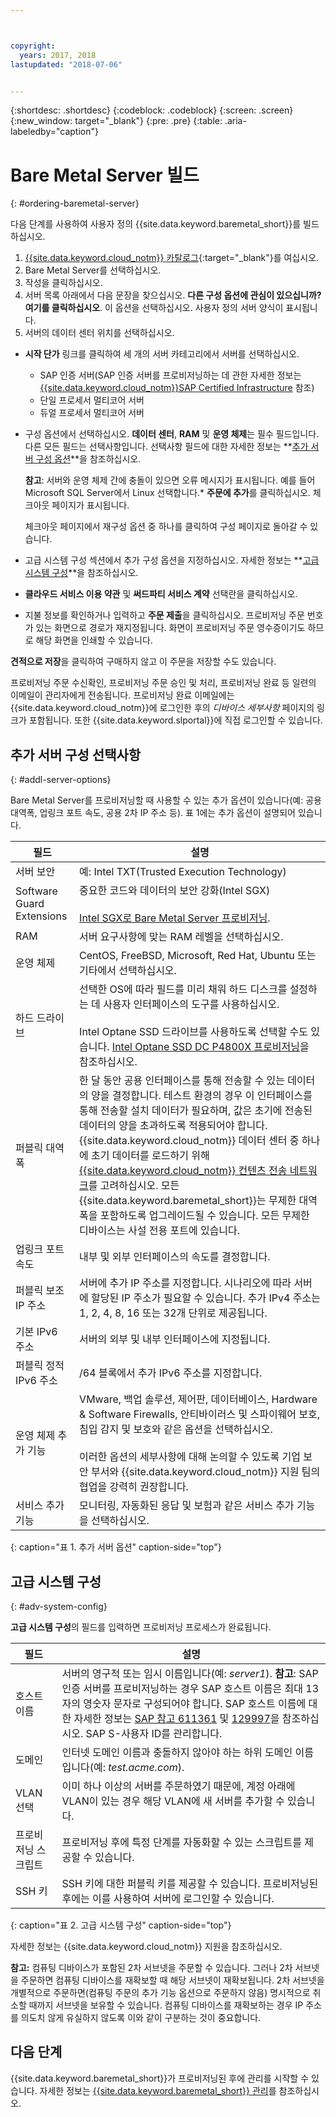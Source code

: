 ```yaml
---



copyright:
  years: 2017, 2018
lastupdated: "2018-07-06"


---
```


{:shortdesc: .shortdesc}
{:codeblock: .codeblock}
{:screen: .screen}
{:new_window: target="_blank"}
{:pre: .pre}
{:table: .aria-labeledby="caption"}


# Bare Metal Server 빌드
{: #ordering-baremetal-server}

다음 단계를 사용하여 사용자 정의 {{site.data.keyword.baremetal_short}}를 빌드하십시오.

1. [{{site.data.keyword.cloud_notm}} 카탈로그](https://console.bluemix.net/catalog/){:target="_blank"}를 여십시오.   
2. Bare Metal Server를 선택하십시오.
3. 작성을 클릭하십시오.
4. 서버 목록 아래에서 다음 문장을 찾으십시오. **다른 구성 옵션에 관심이 있으십니까? 여기를 클릭하십시오**. 이 옵션을 선택하십시오. 사용자 정의 서버 양식이 표시됩니다.
1. 서버의 데이터 센터 위치를 선택하십시오.
* **시작 단가** 링크를 클릭하여 세 개의 서버 카테고리에서 서버를 선택하십시오.
  * SAP 인증 서버(SAP 인증 서버를 프로비저닝하는 데 관한 자세한 정보는 [{{site.data.keyword.cloud_notm}}SAP Certified Infrastructure](/docs/bare-metal/bare-metal-sap-applications.html) 참조)
  * 단일 프로세서 멀티코어 서버
  * 듀얼 프로세서 멀티코어 서버

* 구성 옵션에서 선택하십시오. **데이터 센터**, **RAM** 및 **운영 체제**는 필수 필드입니다. 다른 모든 필드는 선택사항입니다. 선택사항 필드에 대한 자세한 정보는 **[추가 서버 구성 옵션](#addl-server-options)**을 참조하십시오.

    **참고**: 서버와 운영 체제 간에 충돌이 있으면 오류 메시지가 표시됩니다. 예를 들어 Microsoft SQL Server에서 Linux 선택합니다.* **주문에 추가**를 클릭하십시오. 체크아웃 페이지가 표시됩니다.

  체크아웃 페이지에서 재구성 옵션 중 하나를 클릭하여 구성 페이지로 돌아갈 수 있습니다.
* 고급 시스템 구성 섹션에서 추가 구성 옵션을 지정하십시오. 자세한 정보는 **[고급 시스템 구성](#adv-system-config)**을 참조하십시오.

*   **클라우드 서비스 이용 약관** 및 **써드파티 서비스 계약** 선택란을 클릭하십시오.
*   지불 정보를 확인하거나 입력하고 **주문 제출**을 클릭하십시오. 프로비저닝 주문 번호가 있는 화면으로 경로가 재지정됩니다. 화면이 프로비저닝 주문 영수증이기도 하므로 해당 화면을 인쇄할 수 있습니다.

  **견적으로 저장**을 클릭하여 구매하지 않고 이 주문을 저장할 수도 있습니다.

 프로비저닝 주문 수신확인, 프로비저닝 주문 승인 및 처리, 프로비저닝 완료 등 일련의 이메일이 관리자에게 전송됩니다. 프로비저닝 완료 이메일에는 {{site.data.keyword.cloud_notm}}에 로그인한 후의 *디바이스 세부사항* 페이지의 링크가 포함됩니다. 또한 {{site.data.keyword.slportal}}에 직접 로그인할 수 있습니다.

 ## 추가 서버 구성 선택사항
 {: #addl-server-options}

 Bare Metal Server를 프로비저닝할 때 사용할 수 있는 추가 옵션이 있습니다(예: 공용 대역폭, 업링크 포트 속도, 공용 2차 IP 주소 등). 표 1에는 추가 옵션이 설명되어 있습니다.


 |**필드** |**설명** |
 |-------------------|---------------|
 |서버 보안|예: Intel TXT(Trusted Execution Technology)|
 |Software Guard Extensions|중요한 코드와 데이터의 보안 강화(Intel SGX)<br><br>[Intel SGX로 Bare Metal Server 프로비저닝](../bare-metal/bare-metal-provision-SGX.html).|
 |RAM|서버 요구사항에 맞는 RAM 레벨을 선택하십시오.|
 |운영 체제 |CentOS, FreeBSD, Microsoft, Red Hat, Ubuntu 또는 기타에서 선택하십시오.|
 |하드 드라이브 |선택한 OS에 따라 필드를 미리 채워 하드 디스크를 설정하는 데 사용자 인터페이스의 도구를 사용하십시오.<br><br> Intel Optane SSD 드라이브를 사용하도록 선택할 수도 있습니다. [Intel Optane SSD DC P4800X 프로비저닝](../bare-metal/bm-provision_ssd.html)을 참조하십시오.
 |퍼블릭 대역폭 |한 달 동안 공용 인터페이스를 통해 전송할 수 있는 데이터의 양을 결정합니다. 테스트 환경의 경우 이 인터페이스를 통해 전송할 설치 데이터가 필요하며, 값은 초기에 전송된 데이터의 양을 초과하도록 적용되어야 합니다. {{site.data.keyword.cloud_notm}} 데이터 센터 중 하나에 초기 데이터를 로드하기 위해 [{{site.data.keyword.cloud_notm}} 컨텐츠 전송 네트워크](https://www.ibm.com/cloud/cdn)를 고려하십시오. 모든 {{site.data.keyword.baremetal_short}}는 무제한 대역폭을 포함하도록 업그레이드될 수 있습니다. 모든 무제한 디바이스는 사설 전용 포트에 있습니다.|
 |업링크 포트 속도 |내부 및 외부 인터페이스의 속도를 결정합니다. |
 |퍼블릭 보조 IP 주소 |서버에 추가 IP 주소를 지정합니다. 시나리오에 따라 서버에 할당된 IP 주소가 필요할 수 있습니다. 추가 IPv4 주소는 1, 2, 4, 8, 16 또는 32개 단위로 제공됩니다. |
 |기본 IPv6 주소 |서버의 외부 및 내부 인터페이스에 지정됩니다. |
 |퍼블릭 정적 IPv6 주소 |/64 블록에서 추가 IPv6 주소를 지정합니다. |
 |운영 체제 추가 기능|VMware, 백업 솔루션, 제어판, 데이터베이스, Hardware & Software Firewalls, 안티바이러스 및 스파이웨어 보호, 침입 감지 및 보호와 같은 옵션을 선택하십시오. <br><br>이러한 옵션의 세부사항에 대해 논의할 수 있도록 기업 보안 부서와 {{site.data.keyword.cloud_notm}} 지원 팀의 협업을 강력히 권장합니다.  |Evault |서버 간의 백업을 복제하기 위해 서버에 설치될 수 있는 에이전트 기반의 백업 도구입니다. |
 |서비스 추가 기능|모니터링, 자동화된 응답 및 보험과 같은 서비스 추가 기능을 선택하십시오.|
 {: caption="표 1. 추가 서버 옵션" caption-side="top"}

## 고급 시스템 구성
{: #adv-system-config}

**고급 시스템 구성**의 필드를 입력하면 프로비저닝 프로세스가 완료됩니다.

|**필드** |**설명** |
|---|---|
|호스트 이름 |서버의 영구적 또는 임시 이름입니다(예: _server1_). **참고**: SAP 인증 서버를 프로비저닝하는 경우 SAP 호스트 이름은 최대 13자의 영숫자 문자로 구성되어야 합니다. SAP 호스트 이름에 대한 자세한 정보는 [SAP 참고 611361](https://launchpad.support.sap.com/#/notes/2611361) 및 [129997](https://launchpad.support.sap.com/#/notes/129997)을 참조하십시오. SAP S-사용자 ID를 관리합니다. |
|도메인 |인터넷 도메인 이름과 충돌하지 않아야 하는 하위 도메인 이름입니다(예: _test.acme.com_). |
|VLAN 선택 |이미 하나 이상의 서버를 주문하였기 때문에, 계정 아래에 VLAN이 있는 경우 해당 VLAN에 새 서버를 추가할 수 있습니다. |
|프로비저닝 스크립트 |프로비저닝 후에 특정 단계를 자동화할 수 있는 스크립트를 제공할 수 있습니다. |
|SSH 키 |SSH 키에 대한 퍼블릭 키를 제공할 수 있습니다. 프로비저닝된 후에는 이를 사용하여 서버에 로그인할 수 있습니다.|
{: caption="표 2. 고급 시스템 구성" caption-side="top"}

 자세한 정보는 {{site.data.keyword.cloud_notm}} 지원을 참조하십시오.

 **참고:** 컴퓨팅 디바이스가 포함된 2차 서브넷을 주문할 수 있습니다. 그러나 2차 서브넷을 주문하면 컴퓨팅 디바이스를 재확보할 때 해당 서브넷이 재확보됩니다. 2차 서브넷을 개별적으로 주문하면(컴퓨팅 주문의 추가 기능 옵션으로 주문하지 않음) 명시적으로 취소할 때까지 서브넷을 보유할 수 있습니다. 컴퓨팅 디바이스를 재확보하는 경우 IP 주소를 의도치 않게 유실하지 않도록 이와 같이 구분하는 것이 중요합니다.

## 다음 단계
{{site.data.keyword.baremetal_short}}가 프로비저닝된 후에 관리를 시작할 수 있습니다. 자세한 정보는 [{{site.data.keyword.baremetal_short}} 관리](../bare-metal/managing.html)를 참조하십시오.
